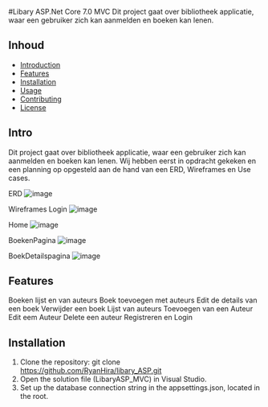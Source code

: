 #Libary ASP.Net Core 7.0 MVC
Dit project gaat over bibliotheek applicatie, waar een gebruiker zich kan aanmelden en boeken kan lenen.

## Inhoud

- [Introduction](#introduction)
- [Features](#features)
- [Installation](#installation)
- [Usage](#usage)
- [Contributing](#contributing)
- [License](#license)

## Intro
Dit project gaat over bibliotheek applicatie, waar een gebruiker zich kan aanmelden en boeken kan lenen.
Wij hebben eerst in opdracht gekeken en een planning op opgesteld aan de hand van een ERD, Wireframes en Use cases.

ERD
![image](https://github.com/RyanHira/libary_ASP/assets/49937421/1bffb4eb-fa64-4cb4-879c-afa5029cd35d)

Wireframes
Login
![image](https://github.com/RyanHira/libary_ASP/assets/49937421/d472577a-dd9a-4043-ae97-67bb50628539)

Home
![image](https://github.com/RyanHira/libary_ASP/assets/49937421/3ab7863b-cb0d-49a3-a4ee-c5915a6ab751)

BoekenPagina
![image](https://github.com/RyanHira/libary_ASP/assets/49937421/71ccfc6b-839d-43ab-bba3-ee2d7f997112)

BoekDetailspagina
![image](https://github.com/RyanHira/libary_ASP/assets/49937421/83b4a696-5ed6-49a0-9039-5025a4de576f)




## Features
Boeken lijst en van auteurs
Boek toevoegen met auteurs
Edit de details van een boek
Verwijder een boek
Lijst van auteurs
Toevoegen van een Auteur
Edit eem Auteur
Delete een auteur
Registreren en Login

## Installation
1. Clone the repository: git clone https://github.com/RyanHira/libary_ASP.git
2. Open the solution file (LibaryASP_MVC) in Visual Studio.
3. Set up the database connection string in the appsettings.json, located in the root.




